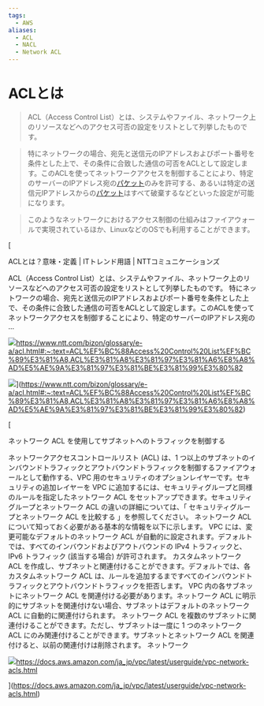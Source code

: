 ```yaml
---
tags:
  - AWS
aliases:
  - ACL
  - NACL
  - Network ACL
---
```

# ACLとは

> ACL（Access Control List）とは、システムやファイル、ネットワーク上のリソースなどへのアクセス可否の設定をリストとして列挙したものです。

> 特にネットワークの場合、宛先と送信元のIPアドレスおよびポート番号を条件とした上で、その条件に合致した通信の可否をACLとして設定します。このACLを使ってネットワークアクセスを制御することにより、特定のサーバーのIPアドレス宛の[パケット](https://www.ntt.com/bizon/glossary/j-h/packet.html)のみを許可する、あるいは特定の送信元IPアドレスからの[パケット](https://www.ntt.com/bizon/glossary/j-h/packet.html)はすべて破棄するなどといった設定が可能になります。

> このようなネットワークにおけるアクセス制御の仕組みはファイアウォールで実現されているほか、LinuxなどのOSでも利用することができます。

[

ACLとは？意味・定義 | ITトレンド用語 | NTTコミュニケーションズ

ACL（Access Control List）とは、システムやファイル、ネットワーク上のリソースなどへのアクセス可否の設定をリストとして列挙したものです。 特にネットワークの場合、宛先と送信元のIPアドレスおよびポート番号を条件とした上で、その条件に合致した通信の可否をACLとして設定します。このACLを使ってネットワークアクセスを制御することにより、特定のサーバーのIPアドレス宛の ...

![](https://www.ntt.com/favicon.ico)https://www.ntt.com/bizon/glossary/e-a/acl.html#:~:text=ACL%EF%BC%88Access%20Control%20List%EF%BC%89%E3%81%A8,ACL%E3%81%A8%E3%81%97%E3%81%A6%E8%A8%AD%E5%AE%9A%E3%81%97%E3%81%BE%E3%81%99%E3%80%82

![](https://www.ntt.com/content/dam/nttcom/hq/jp/bizon/images/common/banner18.jpg)](https://www.ntt.com/bizon/glossary/e-a/acl.html#:~:text=ACL%EF%BC%88Access%20Control%20List%EF%BC%89%E3%81%A8,ACL%E3%81%A8%E3%81%97%E3%81%A6%E8%A8%AD%E5%AE%9A%E3%81%97%E3%81%BE%E3%81%99%E3%80%82)

  

  

[

ネットワーク ACL を使用してサブネットへのトラフィックを制御する

ネットワークアクセスコントロールリスト (ACL) は、1 つ以上のサブネットのインバウンドトラフィックとアウトバウンドトラフィックを制御するファイアウォールとして動作する、VPC 用のセキュリティのオプションレイヤーです。セキュリティの追加レイヤーを VPC に追加するには、セキュリティグループと同様のルールを指定したネットワーク ACL をセットアップできます。セキュリティグループとネットワーク ACL の違いの詳細については、「 セキュリティグループとネットワーク ACL を比較する 」を参照してください。 ネットワーク ACL について知っておく必要がある基本的な情報を以下に示します。 VPC には、変更可能なデフォルトのネットワーク ACL が自動的に設定されます。デフォルトでは、すべてのインバウンドおよびアウトバウンドの IPv4 トラフィックと、IPv6 トラフィック (該当する場合) が許可されます。 カスタムネットワーク ACL を作成し、サブネットと関連付けることができます。デフォルトでは、各カスタムネットワーク ACL は、ルールを追加するまですべてのインバウンドトラフィックとアウトバウンドトラフィックを拒否します。 VPC 内の各サブネットにネットワーク ACL を関連付ける必要があります。ネットワーク ACL に明示的にサブネットを関連付けない場合、サブネットはデフォルトのネットワーク ACL に自動的に関連付けられます。 ネットワーク ACL を複数のサブネットに関連付けることができます。ただし、サブネットは一度に 1 つのネットワーク ACL にのみ関連付けることができます。サブネットとネットワーク ACL を関連付けると、以前の関連付けは削除されます。 ネットワーク

![](https://docs.aws.amazon.com/assets/images/favicon.ico)https://docs.aws.amazon.com/ja_jp/vpc/latest/userguide/vpc-network-acls.html



](https://docs.aws.amazon.com/ja_jp/vpc/latest/userguide/vpc-network-acls.html)